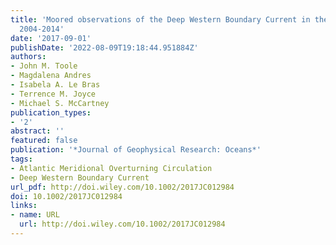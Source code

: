 ```yaml
---
title: 'Moored observations of the Deep Western Boundary Current in the NWAtlantic:
  2004-2014'
date: '2017-09-01'
publishDate: '2022-08-09T19:18:44.951884Z'
authors:
- John M. Toole
- Magdalena Andres
- Isabela A. Le Bras
- Terrence M. Joyce
- Michael S. McCartney
publication_types:
- '2'
abstract: ''
featured: false
publication: '*Journal of Geophysical Research: Oceans*'
tags:
- Atlantic Meridional Overturning Circulation
- Deep Western Boundary Current
url_pdf: http://doi.wiley.com/10.1002/2017JC012984
doi: 10.1002/2017JC012984
links:
- name: URL
  url: http://doi.wiley.com/10.1002/2017JC012984
---
```


